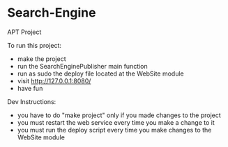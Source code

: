 # Search-Engine
APT Project

To run this project:

- make the project
- run the SearchEnginePublisher main function
- run as sudo the deploy file located at the WebSite module
- visit http://127.0.0.1:8080/
- have fun


Dev Instructions:

- you have to do "make project" only if you made changes to the project
- you must restart the web service every time you make a change to it
- you must run the deploy script every time you make changes to the WebSite module